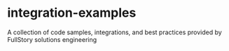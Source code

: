# integration-examples
A collection of code samples, integrations, and best practices provided by FullStory solutions engineering
